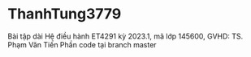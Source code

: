 # ThanhTung3779
Bài tập dài Hệ điều hành ET4291 kỳ 2023.1, mã lớp 145600, GVHD: TS. Phạm Văn Tiến
Phần code tại branch master
